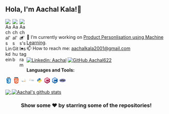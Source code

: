 
## Hola, I'm Aachal Kala!👋

<a href="https://linkedin.com/in/aachal-kala-1050a31a6/">
  <img align="left" alt="Aachal's Linkdein" width="22px" src="https://cdn.jsdelivr.net/npm/simple-icons@v3/icons/linkedin.svg" />
</a>
<a href="https://github.com/Aachal622">
  <img align="left" alt="Aachal's Github" width="22px" src="https://cdn.jsdelivr.net/npm/simple-icons@v3/icons/github.svg" />
</a>
<a href="https://instagram.com/_aachal.12/">
  <img align="left" alt="Aachal's's Instagram" width="22px" src="https://cdn.jsdelivr.net/npm/simple-icons@v3/icons/instagram.svg" />
</a>

<br/>
<br/>



- 🔭 I’m currently working on [Product Personlisation using Machine Learning](https://machinelearning.xyz/).
- 📫 How to reach me: aachalkala2001@gmail.com


[![Linkedin: Aachal](https://img.shields.io/badge/-Aachal-blue?style=flat-square&logo=Linkedin&logoColor=white&link=https://www.linkedin.com/in/aachal-kala/)](https://www.linkedin.com/in/aachal-kala-1050a31a6/)
[![GitHub Aachal622](https://img.shields.io/github/followers/Aachal622?label=follow&style=social)](https://github.com/Aachal622)


**Languages and Tools:**  

<code><img height="20" src="https://raw.githubusercontent.com/github/explore/80688e429a7d4ef2fca1e82350fe8e3517d3494d/topics/css/css.png"></code>
<code><img height="20" src="https://raw.githubusercontent.com/github/explore/80688e429a7d4ef2fca1e82350fe8e3517d3494d/topics/html/html.png"></code>
<code><img height="20" src="https://raw.githubusercontent.com/github/explore/80688e429a7d4ef2fca1e82350fe8e3517d3494d/topics/mysql/mysql.png"></code>
<code><img height="20" src="https://raw.githubusercontent.com/github/explore/80688e429a7d4ef2fca1e82350fe8e3517d3494d/topics/java/java.png"></code>
<code><img height="20" src="https://raw.githubusercontent.com/github/explore/80688e429a7d4ef2fca1e82350fe8e3517d3494d/topics/python/python.png"></code>
<code><img height="20" src="https://raw.githubusercontent.com/devicons/devicon/master/icons/cplusplus/cplusplus-original.svg"></code>
<code><img height="20" src="https://raw.githubusercontent.com/devicons/devicon/master/icons/c/c-original.svg"></code>
<code><img height="20" src="https://raw.githubusercontent.com/github/explore/80688e429a7d4ef2fca1e82350fe8e3517d3494d/topics/php/php.png"></code>


<a href="https://github.com/Aachal622">
  <img align="center" src="https://github-readme-stats.vercel.app/api/top-langs/?username=Aachal622&theme=light&hide_langs_below=1" />
</a>
<a href="https://github.com/Aachal622">
 <img align="center" src="https://github-readme-stats.vercel.app/api?username=Aachal622&show_icons=true&theme=light&line_height=27" alt="Aachal's github stats"/>
</a>

<div align="center">

### Show some ❤️ by starring some of the repositories!

</div>

